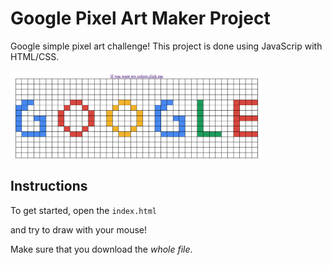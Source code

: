 # Google Pixel Art Maker Project
Google simple pixel art challenge! This project is done using JavaScrip with HTML/CSS.

<img src="Google.png" width = "80%" >

## Instructions

To get started, open the `index.html`

and try to draw with your mouse!

Make sure that you download the _whole file_.
